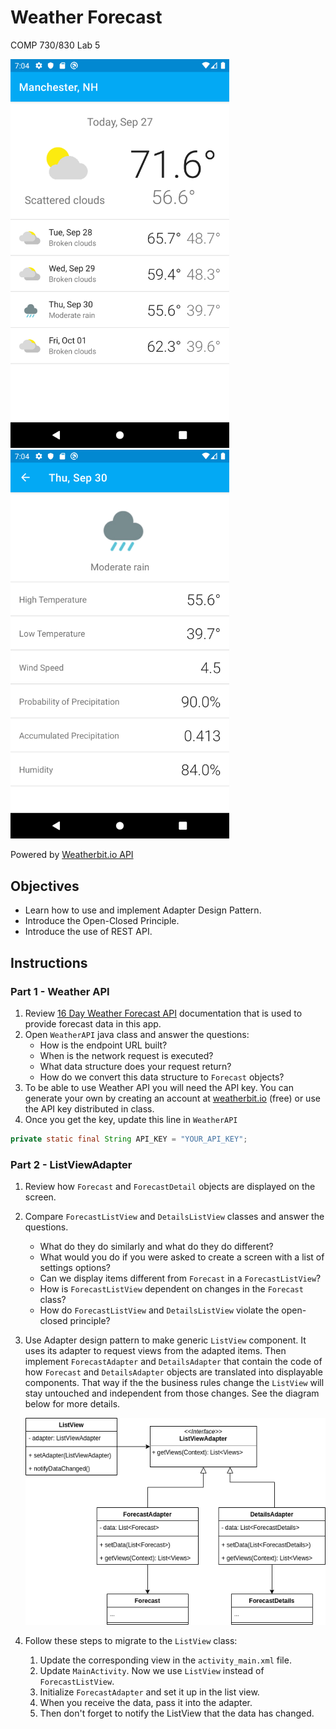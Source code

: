 # Weather Forecast
COMP 730/830 Lab 5

<img src="instructions/AppMain.png" alt="app" width="350"/> <img src="instructions/AppDetails.png" alt="app" width="350"/>

Powered by [Weatherbit.io API](https://www.weatherbit.io/api)

## Objectives
- Learn how to use and implement Adapter Design Pattern.
- Introduce the Open-Closed Principle.
- Introduce the use of REST API.

## Instructions
### Part 1 - Weather API
1. Review [16 Day Weather Forecast API](https://www.weatherbit.io/api/weather-forecast-16-day) documentation
that is used to provide forecast data in this app. 
2. Open `WeatherAPI` java class and answer the questions:
   * How is the endpoint URL built?
   * When is the network request is executed?
   * What data structure does your request return?
   * How do we convert this data structure to `Forecast` objects?
3. To be able to use Weather API you will need the API key. You can generate your own by creating an account
at [weatherbit.io](https://www.weatherbit.io/) (free) or use the API key distributed in class.
4. Once you get the key, update this line in `WeatherAPI`
```java
private static final String API_KEY = "YOUR_API_KEY";
```

### Part 2 - ListViewAdapter
1. Review how `Forecast` and `ForecastDetail` objects are displayed on the screen.
2. Compare `ForecastListView` and `DetailsListView` classes and answer the questions.
   * What do they do similarly and what do they do different?  
   * What would you do if you were asked to create a screen with a list of settings options?
   * Can we display items different from `Forecast` in a `ForecastListView`?
   * How is `ForecastListView` dependent on changes in the `Forecast` class?
   * How do `ForecastListView` and `DetailsListView` violate the open-closed principle? 
3. Use Adapter design pattern to make generic `ListView` component. It uses its adapter to request
views from the adapted items. Then implement `ForecastAdapter` and `DetailsAdapter`
   that contain the code of how `Forecast` and `DetailsAdapter` objects are translated into displayable components.
   That way if the the business rules change the `ListView` will stay untouched and independent from those changes.
See the diagram below for more details.

   ![list_view_adapter_diagram](instructions/ListViewAdapter.png)

4. Follow these steps to migrate to the `ListView` class:
   1. Update the corresponding view in the `activity_main.xml` file.
   2. Update `MainActivity`. Now we use `ListView` instead of `ForecastListView`. 
   3. Initialize `ForecastAdapter` and set it up in the list view.
   4. When you receive the data, pass it into the adapter.
   5. Then don't forget to notify the ListView that the data has changed. 
